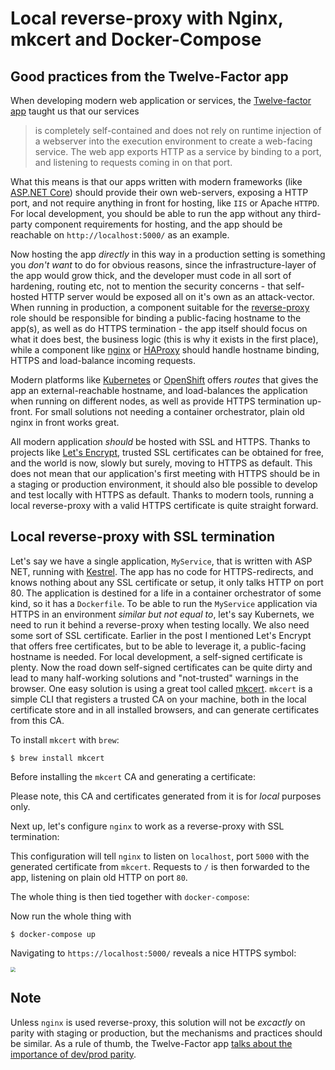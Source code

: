 Local reverse-proxy with Nginx, mkcert and Docker-Compose
===

## Good practices from the Twelve-Factor app
When developing modern web application or services, the [Twelve-factor app](https://12factor.net/port-binding) taught us that our services

>is completely self-contained and does not rely on runtime injection of a webserver into the execution environment to create a web-facing service. The web app exports HTTP as a service by binding to a port, and listening to requests coming in on that port.

What this means is that our apps written with modern frameworks (like [ASP.NET Core](https://docs.microsoft.com/en-us/aspnet/core/?view=aspnetcore-3.1)) should provide their own web-servers, exposing a HTTP port, and not require anything in front for hosting, like `IIS` or Apache `HTTPD`. For local development, you should be able to run the app without any third-party component requirements for hosting, and the app should be reachable on `http://localhost:5000/` as an example.

 Now hosting the app _directly_ in this way in a production setting is something you _don't want_ to do for obvious reasons, since the infrastructure-layer of the app would grow thick, and the developer must code in all sort of hardening, routing etc, not to mention the security concerns - that self-hosted HTTP server would be exposed all on it's own as an attack-vector. When running in production, a component suitable for the [reverse-proxy](https://en.wikipedia.org/wiki/Reverse_proxy) role should be responsible for binding a public-facing hostname to the app(s), as well as do HTTPS termination - the app itself should focus on what it does best, the business logic (this is why it exists in the first place), while a component like [nginx](https://www.nginx.com/) or [HAProxy](http://www.haproxy.org/) should handle hostname binding, HTTPS and load-balance incoming requests.

 Modern platforms like [Kubernetes](https://kubernetes.io/) or [OpenShift](https://www.openshift.com/) offers _routes_ that gives the app an external-reachable hostname, and load-balances the application when running on different nodes, as well as provide HTTPS termination up-front. For small solutions not needing a container orchestrator, plain old nginx in front works great.

 All modern application _should_ be hosted with SSL and HTTPS. Thanks to projects like [Let's Encrypt](https://letsencrypt.org/), trusted SSL certificates can be obtained for free, and the world is now, slowly but surely, moving to HTTPS as default. This does not mean that our application's first meeting with HTTPS should be in a staging or production environment, it should also ble possible to develop and test locally with HTTPS as default. Thanks to modern tools, running a local reverse-proxy with a valid HTTPS certificate is quite straight forward.

## Local reverse-proxy with SSL termination

 Let's say we have a single application, `MyService`, that is written with ASP NET, running with [Kestrel](https://docs.microsoft.com/en-us/aspnet/core/fundamentals/servers/kestrel?view=aspnetcore-3.1). The app has no code for HTTPS-redirects, and knows nothing about any SSL certificate or setup, it only talks HTTP on port 80. The application is destined for a life in a container orchestrator of some kind, so it has a `Dockerfile`. To be able to run the `MyService` application via HTTPS in an environment _similar but not equal to_, let's say Kubernets, we need to run it behind a reverse-proxy when testing locally. We also need some sort of SSL certificate. Earlier in the post I mentioned Let's Encrypt that offers free certificates, but to be able to leverage it, a public-facing hostname is needed. For local development, a self-signed certificate is plenty. Now the road down self-signed certificates can be quite dirty and lead to many half-working solutions and "not-trusted" warnings in the browser. One easy solution is using a great tool called [mkcert](https://github.com/FiloSottile/mkcert). `mkcert` is a simple CLI that registers a trusted CA on your machine, both in the local certificate store and in all installed browsers, and can generate certificates from this CA.

 To install `mkcert` with `brew`:

`$ brew install mkcert`

Before installing the `mkcert` CA and generating a certificate:

<script src="https://gist.github.com/andmos/7fae6b63942f0c27f65cd1fd5dc9e47d.js"></script>

Please note, this CA and certificates generated from it is for _local_ purposes only.

Next up, let's configure `nginx` to work as a reverse-proxy with SSL termination:

<script src="https://gist.github.com/andmos/76fed99e90c2370eab3abcfd316d604e.js"></script>

This configuration will tell `nginx` to listen on `localhost`, port `5000` with the generated certificate from `mkcert`. Requests to `/` is then forwarded to the app, listening on plain old HTTP on port `80`.

The whole thing is then tied together with `docker-compose`:

<script src="https://gist.github.com/andmos/b09aeb7bdef0e0d991140e199f41ea6f.js"></script>

Now run the whole thing with

```shell
$ docker-compose up
```

Navigating to `https://localhost:5000/` reveals a nice HTTPS symbol:

<img src="https://i.imgur.com/Yo2Jqgt.png" style="zoom:50%;" />

## Note

Unless `nginx` is used reverse-proxy, this solution will not be _excactly_ on parity with staging or production, but the mechanisms and practices should be similar. As a rule of thumb, the Twelve-Factor app [talks about the importance of  dev/prod parity](https://12factor.net/dev-prod-parity).